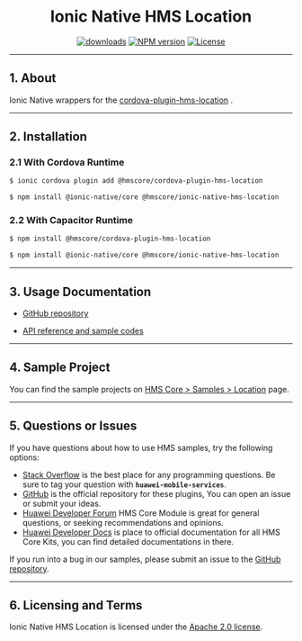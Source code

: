 <p align="center">
  <h1 align="center">Ionic Native HMS Location</h1>
</p>


<p align="center">
  <a href="https://www.npmjs.com/package/@hmscore/ionic-native-hms-location"><img src="https://img.shields.io/npm/dm/@hmscore/ionic-native-hms-location?color=%23007EC6&style=for-the-badge" alt="downloads"></a>
  <a href="https://www.npmjs.com/package/@hmscore/ionic-native-hms-location"><img src="https://img.shields.io/npm/v/@hmscore/ionic-native-hms-location?color=%23ed2a1c&style=for-the-badge" alt="NPM version"></a>
  <a href="./LICENSE"><img src="https://img.shields.io/npm/l/@hmscore/ionic-native-hms-location.svg?color=%3bcc62&style=for-the-badge" alt="License"></a>
</p>

---

## 1. About

Ionic Native wrappers for
the [cordova-plugin-hms-location](https://www.npmjs.com/package/@hmscore/cordova-plugin-hms-location)
.

---

## 2. Installation

### 2.1 With Cordova Runtime

```bash
$ ionic cordova plugin add @hmscore/cordova-plugin-hms-location
```

```bash
$ npm install @ionic-native/core @hmscore/ionic-native-hms-location
```

### 2.2 With Capacitor Runtime

```bash
$ npm install @hmscore/cordova-plugin-hms-location
```

```bash
$ npm install @ionic-native/core @hmscore/ionic-native-hms-location
```

---

## 3. Usage Documentation

- [GitHub repository](https://github.com/HMS-Core/hms-cordova-plugin)

- [API reference and sample codes](https://developer.huawei.com/consumer/en/doc/development/HMS-Plugin-References-V1/overview-0000001050140386-V1?ha_source=hms1)

---

## 4. Sample Project

You can find the sample projects
on [HMS Core > Samples > Location](https://developer.huawei.com/consumer/en/doc/overview/HMS-Core-Plugin?ha_source=hms1)
page.

---

## 5. Questions or Issues

If you have questions about how to use HMS samples, try the following options:

- [Stack Overflow](https://stackoverflow.com/questions/tagged/huawei-mobile-services) is the best
  place for any programming questions. Be sure to tag your question
  with **`huawei-mobile-services`**.
- [GitHub](https://github.com/HMS-Core/hms-cordova-plugin) is the official repository for these
  plugins, You can open an issue or submit your ideas.
- [Huawei Developer Forum](https://forums.developer.huawei.com/forumPortal/en/home?fid=0101187876626530001&ha_source=hms1)
  HMS Core Module is great for general questions, or seeking recommendations and opinions.
- [Huawei Developer Docs](https://developer.huawei.com/consumer/en/doc/overview/HMS-Core-Plugin?ha_source=hms1)
  is place to official documentation for all HMS Core Kits, you can find detailed documentations in
  there.

If you run into a bug in our samples, please submit an issue to
the [GitHub repository](https://github.com/HMS-Core/hms-cordova-plugin).

---

## 6. Licensing and Terms

Ionic Native HMS Location is licensed under the [Apache 2.0 license](LICENSE).
